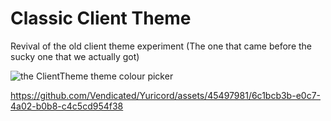 # Classic Client Theme

Revival of the old client theme experiment (The one that came before the sucky one that we actually got)

![the ClientTheme theme colour picker](https://user-images.githubusercontent.com/37855219/230238053-e90b7098-373a-459a-bb8c-c24e82f69270.png)

https://github.com/Vendicated/Yuricord/assets/45497981/6c1bcb3b-e0c7-4a02-b0b8-c4c5cd954f38

